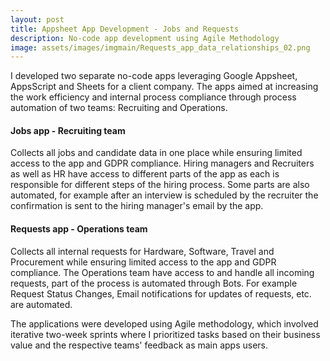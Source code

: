 ```yaml
---
layout: post
title: Appsheet App Development - Jobs and Requests
description: No-code app development using Agile Methodology
image: assets/images/imgmain/Requests_app_data_relationships_02.png
---
```


I developed two separate no-code apps leveraging Google Appsheet, AppsScript and Sheets for a client company. The apps aimed at increasing the work efficiency and internal process compliance through process automation of two teams: Recruiting and Operations. 
#### Jobs app - Recruiting team
Collects all jobs and candidate data in one place while ensuring limited access to the app and GDPR compliance. Hiring managers and Recruiters as well as HR have access to different parts of the app as each is responsible for different steps of the hiring process. Some parts are also automated, for example after an interview is scheduled by the recruiter the confirmation is sent to the hiring manager's email by the app.

#### Requests app - Operations team
Collects all internal requests for Hardware, Software, Travel and Procurement while ensuring limited access to the app and GDPR compliance. The Operations team have access to and handle all incoming requests, part of the process is automated through Bots. For example Request Status Changes, Email notifications for updates of requests, etc. are automated.

The applications were developed using Agile methodology, which involved iterative two-week sprints where I prioritized tasks based on their business value and the respective teams' feedback as main apps users.
